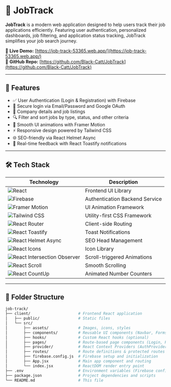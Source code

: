 # 💼 JobTrack

**JobTrack** is a modern web application designed to help users track their job applications efficiently. Featuring user authentication, personalized dashboards, job filtering, and application status tracking, JobTrack simplifies your job search journey.

🔗 **Live Demo:** [https://job-track-53365.web.app/](https://job-track-53365.web.app/)  
📂 **GitHub Repo:** [https://github.com/Black-Catt/JobTrack](https://github.com/Black-Catt/JobTrack)

---


## 🚀 Features

- ✅ User Authentication (Login & Registration) with Firebase  
- 🔐 Secure login via Email/Password and Google OAuth  
- 📄 Company details and job listings  
- 🔍 Filter and sort jobs by type, status, and other criteria  
- 🎨 Smooth UI animations with Framer Motion  
- ⚡ Responsive design powered by Tailwind CSS  
- 🌐 SEO-friendly via React Helmet Async  
- 🔔 Real-time feedback with React Toastify notifications  

---

## 🛠️ Tech Stack

| Technology                                                              | Description                      |
|-------------------------------------------------------------------------|--------------------------------|
| ![React](https://img.shields.io/badge/React-19.1.0-blue?logo=react)               | Frontend UI Library             |
| ![Firebase](https://img.shields.io/badge/Firebase-11.9.1-yellow?logo=firebase)     | Authentication Backend Service |
| ![Framer Motion](https://img.shields.io/badge/Framer_Motion-12.18.1-pink)          | UI Animation Framework          |
| ![Tailwind CSS](https://img.shields.io/badge/TailwindCSS-3.3.2-teal?logo=tailwindcss)    | Utility-first CSS Framework     |
| ![React Router](https://img.shields.io/badge/React_Router-6.12.1-blue?logo=reactrouter) | Client-side Routing             |
| ![React Toastify](https://img.shields.io/badge/React_Toastify-11.0.5-green)         | Toast Notifications            |
| ![React Helmet Async](https://img.shields.io/badge/React_Helmet_Async-2.0.5-lightgrey)  | SEO Head Management            |
| ![React Icons](https://img.shields.io/badge/React_Icons-5.5.0-purple)              | Icon Library                   |
| ![React Intersection Observer](https://img.shields.io/badge/React_Intersection_Observer-9.16.0-orange) | Scroll-triggered Animations    |
| ![React Scroll](https://img.shields.io/badge/React_Scroll-1.9.3-red)                | Smooth Scrolling               |
| ![React CountUp](https://img.shields.io/badge/React_CountUp-6.5.3-cyan)             | Animated Number Counters       |

---

## 📁 Folder Structure

```bash
job-track/
├── client/                     # Frontend React application
│   ├── public/                 # Static files
│   └── src/
│       ├── assets/             # Images, icons, styles
│       ├── components/         # Reusable UI components (Navbar, Forms, Cards, etc.)
│       ├── hooks/              # Custom React hooks (optional)
│       ├── pages/              # Route-based page components (Login, Register, Dashboard, etc.)
│       ├── provider/           # React Context Providers (AuthProvider, etc.)
│       ├── routes/             # Route definitions & protected routes
│       ├── firebase.config.js  # Firebase setup and initialization
│       ├── App.jsx             # Main app component and routing
│       └── index.jsx           # ReactDOM render entry point
├── .env                        # Environment variables (Firebase config, etc.)
├── package.json                # Project dependencies and scripts
└── README.md                   # This file

